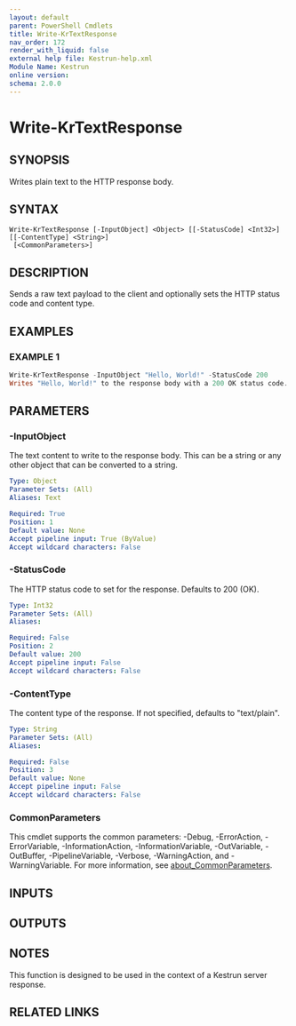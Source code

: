 ```yaml
---
layout: default
parent: PowerShell Cmdlets
title: Write-KrTextResponse
nav_order: 172
render_with_liquid: false
external help file: Kestrun-help.xml
Module Name: Kestrun
online version:
schema: 2.0.0
---
```


# Write-KrTextResponse

## SYNOPSIS
Writes plain text to the HTTP response body.

## SYNTAX

```
Write-KrTextResponse [-InputObject] <Object> [[-StatusCode] <Int32>] [[-ContentType] <String>]
 [<CommonParameters>]
```

## DESCRIPTION
Sends a raw text payload to the client and optionally sets the HTTP status
code and content type.

## EXAMPLES

### EXAMPLE 1
```powershell
Write-KrTextResponse -InputObject "Hello, World!" -StatusCode 200
Writes "Hello, World!" to the response body with a 200 OK status code.
```

## PARAMETERS

### -InputObject
The text content to write to the response body.
This can be a string or any
other object that can be converted to a string.

```yaml
Type: Object
Parameter Sets: (All)
Aliases: Text

Required: True
Position: 1
Default value: None
Accept pipeline input: True (ByValue)
Accept wildcard characters: False
```

### -StatusCode
The HTTP status code to set for the response.
Defaults to 200 (OK).

```yaml
Type: Int32
Parameter Sets: (All)
Aliases:

Required: False
Position: 2
Default value: 200
Accept pipeline input: False
Accept wildcard characters: False
```

### -ContentType
The content type of the response.
If not specified, defaults to "text/plain".

```yaml
Type: String
Parameter Sets: (All)
Aliases:

Required: False
Position: 3
Default value: None
Accept pipeline input: False
Accept wildcard characters: False
```

### CommonParameters
This cmdlet supports the common parameters: -Debug, -ErrorAction, -ErrorVariable, -InformationAction, -InformationVariable, -OutVariable, -OutBuffer, -PipelineVariable, -Verbose, -WarningAction, and -WarningVariable. For more information, see [about_CommonParameters](http://go.microsoft.com/fwlink/?LinkID=113216).

## INPUTS

## OUTPUTS

## NOTES
This function is designed to be used in the context of a Kestrun server response.

## RELATED LINKS
